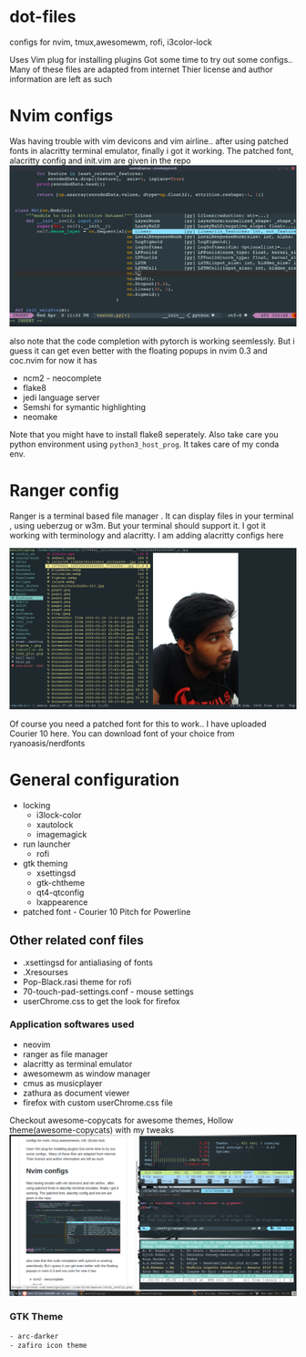 # dot-files
configs for nvim, tmux,awesomewm, rofi, i3color-lock

Uses Vim plug for installing plugins 
Got some time to try out some configs..
Many of these files are adapted from internet
Thier license and author information are left as such

# Nvim configs
Was having trouble with vim devicons and vim airline.. 
after using patched fonts in alacritty terminal emulator,
finally i got it working. The patched font, alacritty config and init.vim are 
given in the repo 
![nvim config](nvim_config.png)

also note that the code completion with pytorch is working seemlessly.
But i guess it can get even better with the floating popups in nvim 0.3 and coc.nvim
for now it has
  * ncm2 - neocomplete
  * flake8 
  * jedi language server
  * Semshi for symantic highlighting
  * neomake 
  
Note that you might have to install flake8 seperately. Also take care you python environment using 
`python3_host_prog`. It takes care of my conda env.



# Ranger config

Ranger is a terminal based file manager . It can display files in your terminal , using ueberzug or w3m. 
But your terminal should support it. I got it working with terminology and alacritty. I am adding alacritty configs here

![ranger config](ranger_config.png)

Of course you need a patched font for this to work.. I have uploaded Courier 10 here. You can download font of your choice from ryanoasis/nerdfonts

# General configuration
  - locking
    - i3lock-color 
    - xautolock
    - imagemagick
  - run launcher 
    - rofi
  - gtk theming
    - xsettingsd
    - gtk-chtheme
    - qt4-qtconfig
    - lxappearence
   - patched font 
    - Courier 10 Pitch for Powerline 
    
 ## Other related conf files
  - .xsettingsd for antialiasing of fonts 
  - .Xresourses
  - Pop-Black.rasi theme for rofi
  - 70-touch-pad-settings.conf - mouse settings
  - userChrome.css to get the look for firefox
  
  ### Application softwares used 
   - neovim
   - ranger as file manager 
   - alacritty as terminal emulator
   - awesomewm as window manager 
   - cmus as musicplayer 
   - zathura as document viewer
   - firefox with custom userChrome.css file
   
 Checkout awesome-copycats for awesome themes, Hollow theme(awesome-copycats)  with my tweaks
   ![AwesomeWM FIrst Rice](awesomewm_first_rice.png)
   
   ### GTK Theme
    - arc-darker
    - zafiro icon theme

